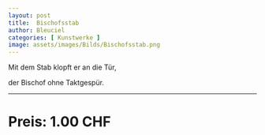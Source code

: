 ```yaml
---
layout: post
title:  Bischofsstab
author: Bleuciel
categories: [ Kunstwerke ]
image: assets/images/Bilds/Bischofsstab.png
---
```


Mit dem Stab klopft er an die Tür,

der Bischof ohne Taktgespür.

-----

# Preis: 1.00 CHF
